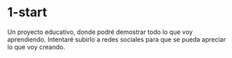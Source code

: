 # 1-start
Un proyecto educativo, donde podré demostrar todo lo que voy aprendiendo. Intentaré subirlo a redes sociales para que se pueda apreciar lo que voy creando. 
